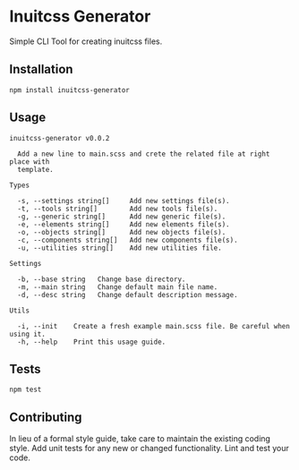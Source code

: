 Inuitcss Generator
===

Simple CLI Tool for creating inuitcss files.

## Installation

  `npm install inuitcss-generator`

## Usage

    inuitcss-generator v0.0.2
    
      Add a new line to main.scss and crete the related file at right place with
      template.
    
    Types
    
      -s, --settings string[]     Add new settings file(s).
      -t, --tools string[]        Add new tools file(s).
      -g, --generic string[]      Add new generic file(s).
      -e, --elements string[]     Add new elements file(s).
      -o, --objects string[]      Add new objects file(s).
      -c, --components string[]   Add new components file(s).
      -u, --utilities string[]    Add new utilities file.
    
    Settings
    
      -b, --base string   Change base directory.
      -m, --main string   Change default main file name.
      -d, --desc string   Change default description message.
    
    Utils
    
      -i, --init    Create a fresh example main.scss file. Be careful when using it.
      -h, --help    Print this usage guide.

## Tests

  `npm test`

## Contributing

In lieu of a formal style guide, take care to maintain the existing coding style. Add unit tests for any new or changed functionality. Lint and test your code.